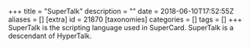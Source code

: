 +++
title = "SuperTalk"
description = ""
date = 2018-06-10T17:52:55Z
aliases = []
[extra]
id = 21870
[taxonomies]
categories = []
tags = []
+++
SuperTalk is the scripting language used in SuperCard. SuperTalk is a descendant of HyperTalk.
